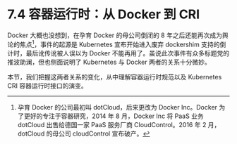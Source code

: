 # 7.4 容器运行时：从 Docker 到 CRI

Docker 大概也没想到，在孕育 Docker 的母公司倒闭的 8 年之后还能再次成为舆论的焦点[^1]，事件的起源是 Kubernetes 宣布开始进入废弃 dockershim 支持的倒计时，最后讹传讹被人误以为 Docker 不能再用了。虽说此次事件有众多标题党的推波助澜，但也侧面说明了 Kubernetes 与 Docker 两者的关系十分微妙。

本节，我们把握这两者关系的变化，从中理解容器运行时规范以及 Kubernetes CRI 容器运行时接口的演变。

[^1]: 孕育 Docker 的公司最初叫 dotCloud，后来更改为 Docker Inc。Docker 为了更好的专注于容器研究，2014 年 8 月，Docker Inc 将 PaaS 业务 dotCloud 出售给德国一家 PaaS 服务厂商 CloudControl。2016 年 2 月，dotCloud 的母公司 cloudControl 宣布破产。
